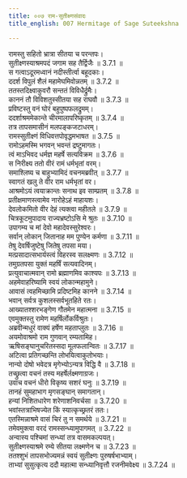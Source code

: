 ```yaml
---
title: ००७ राम-सुतीक्ष्णसंवादः
title_english: 007 Hermitage of Sage Suteekshna

---
```

<div class="audioEmbed"  caption="श्रीराम-हरिसीताराममूर्ति-घनपाठिभ्यां वचनम्" src="https://archive.org/download/Ramayana-recitation-Sriram-harisItArAmamUrti-Ghanapaati-v2/Kanda_3/Kanda_3_ARK-007-Rama_-_Sutheekshnana_Samvadaha.mp3"></div>

रामस्तु सहितो भ्रात्रा सीतया च परन्तपः।  
सुतीक्ष्णस्याश्रमपदं जगाम सह तैर्द्विजैः ॥ 3.7.1 ॥   
स गत्वाऽदूरमध्वानं नदीस्तीर्त्वा बहूदकाः।  
ददर्श विपुलं शैलं महामेघमिवोन्नतम् ॥ 3.7.2 ॥   
ततस्तदिक्ष्वाकुवरौ सन्ततं विविधैर्द्रुमैः।  
काननं तौ विविशतुस्सीतया सह राघवौ ॥ 3.7.3 ॥   
प्रविष्टस्तु वनं घोरं बहुपुष्पफलद्रुमम्।  
ददर्शाश्रममेकान्ते चीरमालापरिष्कृतम् ॥ 3.7.4 ॥   
तत्र तापसमासीनं मलपङ्कजटाधरम्।  
रामस्सुतीक्ष्णं विधिवत्तपोवृद्धमभाषत ॥ 3.7.5 ॥   
रामोऽहमस्मि भगवन् भवन्तं द्रष्टुमागतः।  
त्वं माऽभिवद धर्मज्ञ महर्षे सत्यविक्रम ॥ 3.7.6 ॥   
स निरीक्ष्य ततो वीरं रामं धर्मभृतां वरम्।  
समाश्लिष्य च बाहुभ्यामिदं वचनमब्रवीत् ॥ 3.7.7 ॥   
स्वागतं खलु ते वीर राम धर्मभृतां वर।  
आश्रमोऽयं त्वयाक्रान्तः सनाथ इव साम्प्रतम् ॥ 3.7.8 ॥   
प्रतीक्षमाणस्त्वामेव नारोहेऽहं माहायशः।  
देवलोकमितो वीर देहं त्यक्त्वा महीतले ॥ 3.7.9 ॥   
चित्रकूटमुपादाय राज्यभ्रष्टोऽसि मे श्रुतः ॥ 3.7.10 ॥   
उपागम्य च मां देवो महादेवस्सुरेश्वरः।  
सर्वान् लोकान् जितानाह मम पुण्येन कर्मणा ॥ 3.7.11 ॥   
तेषु देवर्षिजुष्टेषु जितेषु तपसा मया।  
मत्प्रसादात्सभार्यस्त्वं विहरस्व सलक्ष्मणः ॥ 3.7.12 ॥   
तमुग्रतपसा युक्तं महर्षिं सत्यवादिनम्।  
प्रत्युवाचात्मवान् रामो ब्रह्माणमिव काश्यपः ॥ 3.7.13 ॥   
अहमेवाहरिष्यामि स्वयं लोकान्महामुने।  
आवासं त्वहमिच्छामि प्रदिष्टमिह कानने ॥ 3.7.14 ॥   
भवान् सर्वत्र कुशलस्सर्वभूतहिते रतः।  
आख्यातश्शरभङ्गेण गौतमेन महात्मना ॥ 3.7.15 ॥   
एवमुक्तस्तु रामेण महर्षिर्लोकर्विश्रुतः।  
अब्रवीन्मधुरं वाक्यं हर्षेण महताप्लुतः ॥ 3.7.16 ॥   
अयमोवाश्रमो राम गुणवान् रम्यतामिह।  
ऋषिसङ्घानुचरितस्सदा मूलफलान्वितः ॥ 3.7.17 ॥   
अटित्वा प्रतिगच्छन्ति लोभयित्वाकुतोभयाः।  
नान्यो दोषो भवेदत्र मृगेभ्योऽन्यत्र विद्धि वै ॥ 3.7.18 ॥   
तच्छ्रुत्वा वचनं तस्य महर्षेर्लक्ष्मणाग्रजः।  
उवाच वचनं धीरो विकृष्य सशरं घनुः ॥ 3.7.19 ॥   
तानहं सुमहाभाग मृगसङ्घान् समागतान्।  
हन्यां निशितधारेण शरेणाशनिवर्चसा ॥ 3.7.20 ॥   
भवांस्तत्राभिषज्येत किं स्यात्कृच्छ्रतरं ततः।  
एतस्मिन्नाश्रमे वासं चिरं तु न समर्थये ॥ 3.7.21 ॥   
तमेवमुक्त्वा वरदं रामस्सन्ध्यामुपागमत् ॥ 3.7.22 ॥   
अन्वास्य पश्चिमां सन्ध्यां तत्र वासमकल्पयत्।  
सुतीक्ष्णस्याश्रमे रम्ये सीतया लक्ष्मणेन च ॥ 3.7.23 ॥   
ततश्शुभं तापसभोज्यमन्नं स्वयं सुतीक्ष्णः पुरुषर्षभाभ्याम्।  
ताभ्यां सुसुत्कृत्य ददौ महात्मा सन्ध्यानिवृत्तौ रजनीमवेक्ष्य ॥ 3.7.24 ॥   